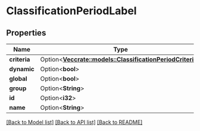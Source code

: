 # ClassificationPeriodLabel

## Properties

Name | Type | Description | Notes
------------ | ------------- | ------------- | -------------
**criteria** | Option<[**Vec<crate::models::ClassificationPeriodCriteria>**](classification.Criteria.md)> |  | [optional]
**dynamic** | Option<**bool**> |  | [optional]
**global** | Option<**bool**> |  | [optional]
**group** | Option<**String**> |  | [optional]
**id** | Option<**i32**> |  | [optional]
**name** | Option<**String**> |  | [optional]

[[Back to Model list]](../README.md#documentation-for-models) [[Back to API list]](../README.md#documentation-for-api-endpoints) [[Back to README]](../README.md)



